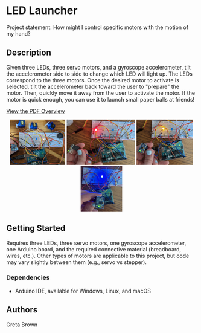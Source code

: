 # LED Launcher

Project statement: How might I control specific motors with the motion of my hand?

## Description

Given three LEDs, three servo motors, and a gyroscope accelerometer, tilt the accelerometer side to side to change which LED will light up. The LEDs correspond to the three motors. Once the desired motor to activate is selected, tilt the accelerometer back toward the user to "prepare" the motor. Then, quickly move it away from the user to activate the motor. If the motor is quick enough, you can use it to launch small paper balls at friends!

[View the PDF Overview](/images/CSE1012IndividualProject2-Overview.pdf)
<p align="center">
  <img src="/images/CSE1012IndividualProject2Full.png" height="120" />
  <img src="/images/CSE1012IndivProjec2LED1.JPEG" height="120" />
  <img src="/images/CSE1012IndivProjec2LED2.JPEG" height="120" />
  <img src="/images/CSE1012IndivProjec2LED3.JPEG" height="120" />
</p>

## Getting Started

Requires three LEDs, three servo motors, one gyroscope accelerometer, one Arduino board, and the required connective material (breadboard, wires, etc.). Other types of motors are applicable to this project, but code may vary slightly between them (e.g., servo vs stepper).

### Dependencies

* Arduino IDE, available for Windows, Linux, and macOS

## Authors
 
Greta Brown

